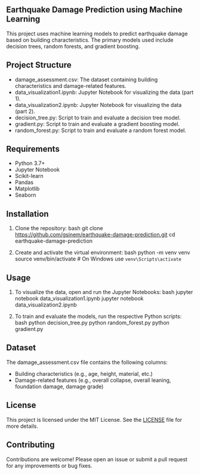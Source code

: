 ## Earthquake Damage Prediction using Machine Learning

This project uses machine learning models to predict earthquake damage based on building characteristics. The primary models used include decision trees, random forests, and gradient boosting.

## Project Structure

- damage_assessment.csv: The dataset containing building characteristics and damage-related features.
- data_visualization1.ipynb: Jupyter Notebook for visualizing the data (part 1).
- data_visualization2.ipynb: Jupyter Notebook for visualizing the data (part 2).
- decision_tree.py: Script to train and evaluate a decision tree model.
- gradient.py: Script to train and evaluate a gradient boosting model.
- random_forest.py: Script to train and evaluate a random forest model.


## Requirements

- Python 3.7+
- Jupyter Notebook
- Scikit-learn
- Pandas
- Matplotlib
- Seaborn

## Installation

1. Clone the repository:
    bash
    git clone https://github.com/gsinem/earthquake-damage-prediction.git
    cd earthquake-damage-prediction
    

2. Create and activate the virtual environment:
    bash
    python -m venv venv
    source venv/bin/activate  # On Windows use `venv\Scripts\activate`
    


    

## Usage

1. To visualize the data, open and run the Jupyter Notebooks:
    bash
    jupyter notebook data_visualization1.ipynb
    jupyter notebook data_visualization2.ipynb
    

2. To train and evaluate the models, run the respective Python scripts:
    bash
    python decision_tree.py
    python random_forest.py
    python gradient.py
    

## Dataset

The damage_assessment.csv file contains the following columns:
- Building characteristics (e.g., age, height, material, etc.)
- Damage-related features (e.g., overall collapse, overall leaning, foundation damage, damage grade)

## License

This project is licensed under the MIT License. See the [LICENSE](LICENSE) file for more details.

## Contributing

Contributions are welcome! Please open an issue or submit a pull request for any improvements or bug fixes.

